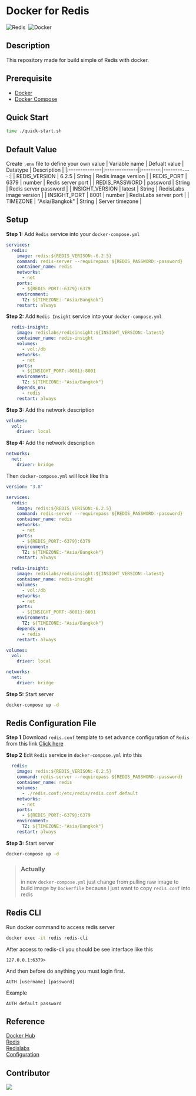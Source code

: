 # Docker for Redis
<img alt="Redis" src="https://img.shields.io/badge/Redis-DC382D?&style=flat&logo=redis&logoColor=FFFFFF">&nbsp;
<img alt="Docker" src="https://img.shields.io/badge/Docker-2496ED?&style=flat&logo=docker&logoColor=ffffff">&nbsp;

## Description
This repository made for build simple of Redis with docker.

## Prerequisite
* [Docker](https://docs.docker.com/engine/install/ubuntu/)
* [Docker Compose](https://docs.docker.com/compose/install/)

## Quick Start
```bash
time ./quick-start.sh
```

## Default Value
Create `.env` file to define your own value
| Variable name | Defualt value | Datatype | Description |
|:--------------|:--------------|:--------:|------------:|
| REDIS_VERSION | 6.2.5 | String | Redis image version |
| REDIS_PORT | 6379 | number | Redis server port |
| REDIS_PASSWORD | password | String | Redis server password |
| INSIGHT_VERSION | latest | String | RedisLabs image version |
| INSIGHT_PORT | 8001 | number | RedisLabs server port |
| TIMEZONE | "Asia/Bangkok" | String | Server timezone |

## Setup
**Step 1:** Add `Redis` service into your `docker-compose.yml`
```yaml
services:
  redis:
    image: redis:${REDIS_VERISON:-6.2.5}
    command: redis-server --requirepass ${REDIS_PASSWORD:-password}
    container_name: redis
    networks:
      - net
    ports:
      - ${REDIS_PORT:-6379}:6379
    environment:
      TZ: ${TIMEZONE:-"Asia/Bangkok"}
    restart: always
```

**Step 2:** Add `Redis Insight` service into your `docker-compose.yml`
```yaml
  redis-insight:
    image: redislabs/redisinsight:${INSIGHT_VERSION:-latest}
    container_name: redis-insight
    volumes:
      - vol:/db
    networks:
      - net
    ports:
      - ${INSIGHT_PORT:-8001}:8001
    environment:
      TZ: ${TIMEZONE:-"Asia/Bangkok"}
    depends_on:
      - redis
    restart: always
```

**Step 3:** Add the network description
```yaml
volumes:
  vol:
    driver: local
```

**Step 4:** Add the network description
```yaml
networks:
  net:
    driver: bridge
```

Then `docker-compose.yml` will look like this
```yaml
version: "3.8"

services:
  redis:
    image: redis:${REDIS_VERISON:-6.2.5}
    command: redis-server --requirepass ${REDIS_PASSWORD:-password}
    container_name: redis
    networks:
      - net
    ports:
      - ${REDIS_PORT:-6379}:6379
    environment:
      TZ: ${TIMEZONE:-"Asia/Bangkok"}
    restart: always

  redis-insight:
    image: redislabs/redisinsight:${INSIGHT_VERSION:-latest}
    container_name: redis-insight
    volumes:
      - vol:/db
    networks:
      - net
    ports:
      - ${INSIGHT_PORT:-8001}:8001
    environment:
      TZ: ${TIMEZONE:-"Asia/Bangkok"}
    depends_on:
      - redis
    restart: always

volumes:
  vol:
    driver: local

networks:
  net:
    driver: bridge
```

**Step 5:** Start server
```bash
docker-compose up -d
```

## Redis Configuration File
**Step 1** Download `redis.conf` template to set advance configuration of `Redis` from this link [Click here](https://redis.io/topics/config)

**Step 2** Edit `Redis` service in `docker-compose.yml` into this
```yaml
  redis:
    image: redis:${REDIS_VERISON:-6.2.5}
    command: redis-server --requirepass ${REDIS_PASSWORD:-password}
    container_name: redis
    volumes:
      - ./redis.conf:/etc/redis/redis.conf.default
    networks:
      - net
    ports:
      - ${REDIS_PORT:-6379}:6379
    environment:
      TZ: ${TIMEZONE:-"Asia/Bangkok"}
    restart: always
```

**Step 3:** Start server
```bash
docker-compose up -d
```
> ### **Actually** 
> in new `docker-compose.yml` just change from pulling raw image to build image by `Dockerfile` because i just want to copy `redis.conf` into redis

## Redis CLI
Run docker command to access redis server
```bash
docker exec -it redis redis-cli
```
After access to redis-cli you should be see interface like this
```
127.0.0.1:6379>
```
And then before do anything you must login first.
```
AUTH [username] [password]
```
Example
```
AUTH default password
```

## Reference
[Docker Hub](https://hub.docker.com/_/redis)<br>
[Redis](https://redis.io/commands)<br>
[Redislabs](https://docs.redislabs.com/latest/ri/installing/install-docker/)<br>
[Configuration](https://redis.io/topics/config)

## Contributor
<a href="https://github.com/Harin3Bone"><img src="https://img.shields.io/badge/Harin3Bone-181717?style=flat&logo=github&logoColor=ffffff"></a>
